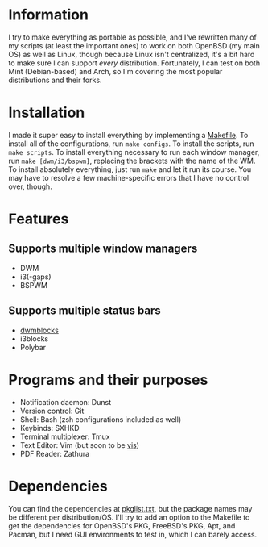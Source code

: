 # Information
I try to make everything as portable as possible, and I've rewritten many of my scripts (at least the important ones) to work on both OpenBSD (my main OS) as well as Linux, though because Linux isn't centralized, it's a bit hard to make sure I can support *every* distribution. Fortunately, I can test on both Mint (Debian-based) and Arch, so I'm covering the most popular distributions and their forks.

# Installation
I made it super easy to install everything by implementing a [Makefile](Makefile). To install all of the configurations, run `make configs`. To install the scripts, run `make scripts`. To install everything necessary to run each window manager, run `make [dwm/i3/bspwm]`, replacing the brackets with the name of the WM. To install absolutely everything, just run `make` and let it run its course. You may have to resolve a few machine-specific errors that I have no control over, though.

# Features
## Supports multiple window managers
- DWM
- i3(-gaps)
- BSPWM
## Supports multiple status bars
- [dwmblocks](/swindlesmccoop/dwmblocks)
- i3blocks
- Polybar

# Programs and their purposes
- Notification daemon: Dunst
- Version control: Git
- Shell: Bash (zsh configurations included as well)
- Keybinds: SXHKD
- Terminal multiplexer: Tmux
- Text Editor: Vim (but soon to be [vis](/swindlesmccoop/vis))
- PDF Reader: Zathura

# Dependencies
You can find the dependencies at [pkglist.txt](pkglist.txt), but the package names may be different per distribution/OS. I'll try to add an option to the Makefile to get the dependencies for OpenBSD's PKG, FreeBSD's PKG, Apt, and Pacman, but I need GUI environments to test in, which I can barely access.